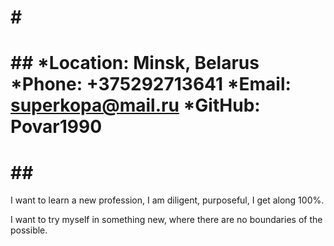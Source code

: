#<Kutsevihc Aliaksandr Viktorovich>
====
##<Contacts>
*Location: Minsk, Belarus
*Phone: +375292713641
*Email: superkopa@mail.ru
*GitHub: Povar1990
=====
##<About Me>
====
I want to learn a new profession, I am diligent, purposeful, I get along 100%.

I want to try myself in something new, where there are no boundaries of the possible.